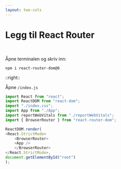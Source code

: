 ```yaml
---
layout: two-cols
---
```


# Legg til React Router

<br />
<div v-click="1">

Åpne terminalen og skriv inn:
<br/>

<code>npm i react-router-dom@6</code>
</div>

::right::

<div v-click="2">

Åpne <code>/index.js</code>
<br />

```js {all|all|6|10,12|all}
import React from "react";
import ReactDOM from "react-dom";
import "./index.css";
import App from "./App";
import reportWebVitals from "./reportWebVitals";
import { BrowserRouter } from "react-router-dom";

ReactDOM.render(
<React.StrictMode>
    <BrowserRouter>
    <App />
    </BrowserRouter>
</React.StrictMode>,
document.getElementById("root")
);
```
</div>